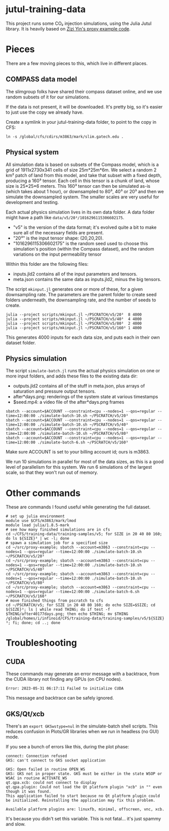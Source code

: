 # jutul-training-data

This project runs some CO₂ injection simulations, using the Julia Jutul library.
It is heavily based on [Zizi Yin's proxy example code](https://github.com/slimgroup/proxy-example).

# Pieces

There are a few moving pieces to this, which live in different places.

## COMPASS data model

The slimgroup folks have shared their compass dataset online, and we use random subsets of it for our simulations.

If the data is not present, it will be downloaded.  It's pretty big, so it's easier to just use the copy we already have.

Create a symlink in your jutul-training-data folder, to point to the copy in CFS:

```
ln -s /global/cfs/cdirs/m3863/mark/slim.gatech.edu .
```

## Physical system

All simulation data is based on subsets of the Compass model, which is a grid of 1911x2730x341 cells of size 25m\*25m\*6m.
We select a random 2 km² patch of land from this model, and take that subset with a fixed depth, producing a 160³ tensor.
Each cell in this tensor is a chunk of land, whose size is 25\*25\*6 meters.
This 160³ tensor can then be simulated as-is (which takes about 1 hour), or downsampled to 80³, 40³ or 20³ and then we
simulate the downsampled system.  The smaller scales are very useful for development and testing.

Each actual physics simulation lives in its own data folder.  A data folder might have a path like `data/v5/20³/1016296115306602175`.
* "v5" is the version of the data format; it's evolved quite a bit to make sure all of the necessary fields are present.
* "20³" is the input tensor shape: (20,20,20).
* "1016296115306602175" is the random seed used to choose this simulation's position (within the Compass dataset), and the random variations on the input permeability tensor

Within this folder are the following files:
* inputs.jld2 contains all of the input parameters and tensors.
* meta.json contains the same data as inputs.jld2, minus the big tensors.

The script `mkinput.jl` generates one or more of these, for a given downsampling rate.  The parameters are the parent folder to create seed folders underneath, the downsampling rate, and the number of seeds to create.

```
julia --project scripts/mkinput.jl ~/PSCRATCH/v5/20³  8 4000
julia --project scripts/mkinput.jl ~/PSCRATCH/v5/40³  4 4000
julia --project scripts/mkinput.jl ~/PSCRATCH/v5/80³  2 4000
julia --project scripts/mkinput.jl ~/PSCRATCH/v5/160³ 1 4000
```

This generates 4000 inputs for each data size, and puts each in their own dataset folder.

## Physics simulation

The script `simulate-batch.jl` runs the actual physics simulation on one or more input folders, and adds these files to the existing data dir:

* outputs.jld2 contains all of the stuff in meta.json, plus arrays of saturation and pressure output tensors.
* after\*days.png: renderings of the system state at various timestamps
* $seed.mp4: a video file of the after\*days.png frames

```
sbatch --account=$ACCOUNT --constraint=cpu --nodes=1 --qos=regular --time=12:00:00 ./simulate-batch-10.sh ~/PSCRATCH/v5/20³
sbatch --account=$ACCOUNT --constraint=cpu --nodes=1 --qos=regular --time=12:00:00 ./simulate-batch-10.sh ~/PSCRATCH/v5/40³
sbatch --account=$ACCOUNT --constraint=cpu --nodes=1 --qos=regular --time=12:00:00 ./simulate-batch-10.sh ~/PSCRATCH/v5/80³
sbatch --account=$ACCOUNT --constraint=cpu --nodes=1 --qos=regular --time=12:00:00 ./simulate-batch-6.sh ~/PSCRATCH/v5/160³
```

Make sure ACCOUNT is set to your billing account id; ours is m3863.

We run 10 simulations in parallel for most of the data sizes, as this is a good level of parallelism for this system.
We run 6 simulations of the largest scale, so that they won't run out of memory.


# Other commands

These are commands I found useful while generating the full dataset.

```
# set up julia environment
module use $CFS/m3863/mark/lmod
module load julia/1.8.5-mark
# see how many finished simulations are in cfs
cd ~/CFS/training-data/training-samples/v5; for SIZE in 20 40 80 160; do ls ${SIZE}³ | wc -l; done
# spawn a simulation job for a specified size
cd ~/src/proxy-example; sbatch --account=m3863 --constraint=cpu --nodes=1 --qos=regular --time=12:00:00 ./simulate-batch-10.sh ~/PSCRATCH/v5/20³
cd ~/src/proxy-example; sbatch --account=m3863 --constraint=cpu --nodes=1 --qos=regular --time=12:00:00 ./simulate-batch-10.sh ~/PSCRATCH/v5/40³
cd ~/src/proxy-example; sbatch --account=m3863 --constraint=cpu --nodes=1 --qos=regular --time=12:00:00 ./simulate-batch-10.sh ~/PSCRATCH/v5/80³
cd ~/src/proxy-example; sbatch --account=m3863 --constraint=cpu --nodes=1 --qos=regular --time=12:00:00 ./simulate-batch-6.sh ~/PSCRATCH/v5/160³
# move finished things from pscratch to cfs
cd ~/PSCRATCH/v5; for SIZE in 20 40 80 160; do echo SIZE=$SIZE; cd ${SIZE}³; ls | while read THING; do if test -f $THING/after40177days.png; then echo $THING; mv $THING /global/homes/i/infinoid/CFS/training-data/training-samples/v5/${SIZE}³; fi; done; cd ..; done
```

# Troubleshooting

## CUDA

These commands may generate an error message with a backtrace, from the CUDA library not finding any GPUs (on CPU nodes).

```
Error: 2023-05-31 06:17:11 Failed to initialize CUDA
```

This message and backtrace can be safely ignored.

## GKS/Qt/xcb

There's an `export GKSwstype=nul` in the simulate-batch shell scripts.  This reduces confusion in Plots/GR libraries when we run in headless (no GUI) mode.

If you see a bunch of errors like this, during the plot phase:

```
connect: Connection refused
GKS: can't connect to GKS socket application

GKS: Open failed in routine OPEN_WS
GKS: GKS not in proper state. GKS must be either in the state WSOP or WSAC in routine ACTIVATE_WS
qt.qpa.xcb: could not connect to display
qt.qpa.plugin: Could not load the Qt platform plugin "xcb" in "" even though it was found.
This application failed to start because no Qt platform plugin could be initialized. Reinstalling the application may fix this problem.

Available platform plugins are: linuxfb, minimal, offscreen, vnc, xcb.
```

It's because you didn't set this variable.  This is not fatal… it's just spammy and slow.

